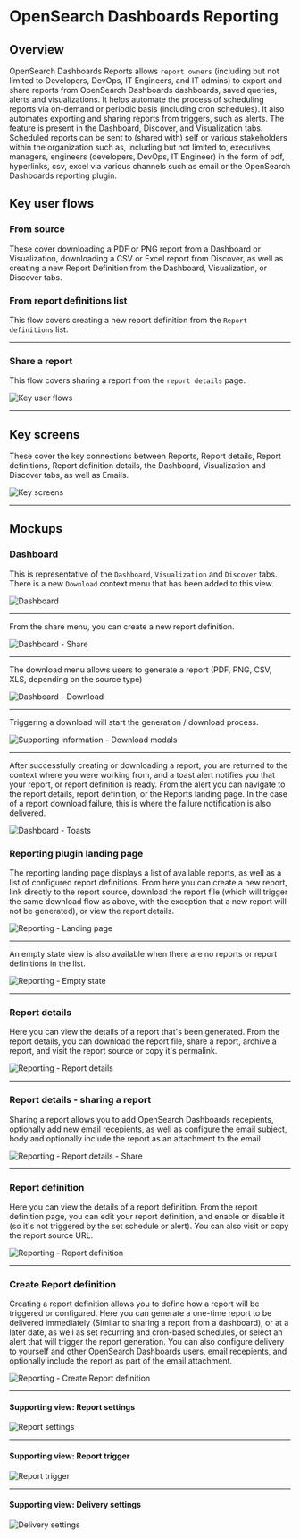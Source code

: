 # OpenSearch Dashboards Reporting
## Overview
OpenSearch Dashboards Reports allows `report owners` (including but not limited to Developers, DevOps, IT Engineers, and IT admins) to export and share reports from OpenSearch Dashboards dashboards, saved queries, alerts and visualizations. It helps automate the process of scheduling reports via on-demand or periodic basis (including cron schedules). It also automates exporting and sharing reports from triggers, such as alerts. The feature is present in the Dashboard, Discover, and Visualization tabs. Scheduled reports can be sent to (shared with) self or various stakeholders within the organization such as, including but not limited to, executives, managers, engineers (developers, DevOps, IT Engineer) in the form of pdf, hyperlinks, csv, excel via various channels such as email or the OpenSearch Dashboards reporting plugin.

## Key user flows
### From source
These cover downloading a PDF or PNG report from a Dashboard or Visualization, downloading a CSV or Excel report from Discover, as well as creating a new Report Definition from the Dashboard, Visualization, or Discover tabs.

### From report definitions list
This flow covers creating a new report definition from the `Report definitions` list.

---

### Share a report
This flow covers sharing a report from the `report details` page.

![Key user flows](img/flows/0.0.1_key-user-flows.png)

---

## Key screens
These cover the key connections between Reports, Report details, Report definitions, Report definition details, the Dashboard, Visualization and Discover tabs, as well as Emails.

![Key screens](img/flows/0.0.2_key-screens.png)

---

## Mockups
### Dashboard
This is representative of the `Dashboard`, `Visualization` and `Discover` tabs. There is a new `Download` context menu that has been added to this view.

![Dashboard](img/screens/0.1.0_dashboard.png)

---

From the share menu, you can create a new report definition.

![Dashboard - Share](img/screens/0.1.02_dashboard-share.png)

---

The download menu allows users to generate a report (PDF, PNG, CSV, XLS, depending on the source type)

![Dashboard - Download](img/screens/0.1.01_dashboard-download.png)

---

Triggering a download will start the generation / download process.

![Supporting information - Download modals](img/supporting/0.1.04_modals_generating-downloading.png)

---

After successfully creating or downloading a report, you are returned to the context where you were working from, and a toast alert notifies you that your report, or report definition is ready. From the alert you can navigate to the report details, report definition, or the Reports landing page. In the case of a report download failure, this is where the failure notification is also delivered.

![Dashboard - Toasts](img/screens/0.1.03_dashboard-toasts.png)

### Reporting plugin landing page

The reporting landing page displays a list of available reports, as well as a list of configured report definitions. From here you can create a new report, link directly to the report source, download the report file (which will trigger the same download flow as above, with the exception that a new report will not be generated), or view the report details.

![Reporting - Landing page](img/screens/0.2.1_reporting.png)

---

An empty state view is also available when there are no reports or report definitions in the list.

![Reporting - Empty state](img/screens/0.2.0_reporting_empty-state.png)

---

### Report details

Here you can view the details of a report that's been generated. From the report details, you can download the report file, share a report, archive a report, and visit the report source or copy it's permalink.

![Reporting - Report details](img/screens/0.3.0_report.png)

---

### Report details - sharing a report

Sharing a report allows you to add OpenSearch Dashboards recepients, optionally add new email recepients, as well as configure the email subject, body and optionally include the report as an attachment to the email.

![Reporting - Report details - Share](img/screens/0.3.1_report_share.png)

---

### Report definition

Here you can view the details of a report definition. From the report definition page, you can edit your report definition, and enable or disable it (so it's not triggered by the set schedule or alert). You can also visit or copy the report source URL.

![Reporting - Report definition](img/screens/0.4.0_report-definition.png)

---

### Create Report definition

Creating a report definition allows you to define how a report will be triggered or configured. Here you can generate a one-time report to be delivered immediately (Similar to sharing a report from a dashboard), or at a later date, as well as set recurring and cron-based schedules, or select an alert that will trigger the report generation. You can also configure delivery to yourself and other OpenSearch Dashboards users, email recepients, and optionally include the report as part of the email attachment.

![Reporting - Create Report definition](img/screens/0.5.0_create-report-definition.png)

---

#### Supporting view: Report settings

![Report settings](img/supporting/0.5.1_report-settings.png)

---

#### Supporting view: Report trigger

![Report trigger](img/supporting/0.5.2_report-trigger.png)

---

#### Supporting view: Delivery settings

![Delivery settings](img/supporting/0.5.3_delivery-settings.png)
